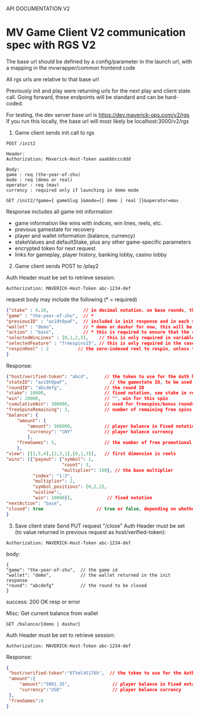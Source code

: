 API DOCUMENTATION V2

MV Game Client V2 communication spec with RGS V2
================================================
The base url should be defined by a config/parameter in the launch url, with a mapping in the mvwrapper/common frontend code

All rgs urls are relative to that base url

Previously init and play were returning urls for the next play and client state call.
Going forward, these endpoints will be standard and can be hard-coded.

For testing, the dev server base url is https://dev.maverick-ops.com/v2/rgs
If you run this locally, the base url will most likely be localhost:3000/v2/rgs


1. Game client sends init call to rgs

```http request
POST /init2

Header:
Authorization: Maverick-Host-Token aaabbbcccddd

Body:
game : req (the-year-of-zhu)
mode : req (demo or real)
operator : req (mav)
currency : required only if launching in demo mode
```


```http request
GET /init2/?game={ gameSlug }&mode={[ demo | real ]}&operator=mav
```

Response includes all game init information
- game information like wins with indices, win lines, reels, etc.
- previous gamestate for recovery
- player and wallet information (balance, currency)
- stakeValues and defaultStake, plus any other game-specific parameters
- encrypted token for next request
- links for gameplay, player history, banking lobby, casino lobby


2. Game client sends POST to /play2

Auth Header must be set to retrieve session:
```shell script
Authorization: MAVERICK-Host-Token abc-1234-def
```


request body may include the following (* = required)
```json
{"stake" : 0.10, 	         // in decimal notation. on base rounds, the stake must be one of the values returned in the init call stake_values, or else the call will be rejected. in bonus rounds the stake is most often inferred from the triggering round. currency is inferred from the player's wallet currency
"game" : "the-year-of-zhu",	 // *
"previousID" : "ax19t0paF",  // included in init response and in each subsequent play response
"wallet" : "demo",           // * demo or dashur for now, this will be returned in the init response
"action" : "base", 		     // * this is required to ensure that the client and rgs are in sync. this will be validated against the available options, of which there is most often only one. this should be taken from the "nextAction" field of the last GamestateResponse returned (either in init or play)
"selectedWinLines" : [0,1,2,3],    // this is only required in variable line games like Seasons, otherwise it may be omitted
"selectedFeature" : "freespins15", // this is only required in the case the previous action required player input to select one of several features, otherwise it may be omitted
"respinReel" : 2  		   // the zero-indexed reel to respin, unless the action is "respin", this should be omitted
}

```
Response:
```json
{"host/verified-token": "abcd",	     // the token to use for the Auth header in the next rgs call made
"stateID": "ax19t0paF",                // the gamestate ID, to be used in the next play request as "previousID"
"roundID": "abcdefg",                // the round ID
"stake": 10000,			             // fixed notation, see stake in request for details
"win": 20000,                        // "", win for this spin
"cumulativeWin": 300000,             // used for freespins/bonus rounds, total win amount since bonus started
"freeSpinsRemaining": 3,	         // number of remaining free spins, omitted if not in free spins
"balance": {
	"amount": {
		"amount": 500000,            // player balance in Fixed notation
		"currency": "CNY"            // player balance currency
		},
	"freeGames": 5,		             // the number of free promotional games remaining in player's account
	},
"view": [[1,5,4],[2,3,1],[0,1,3]],   // first dimension is reels
"wins": [{"payout": {"symbol": 1,
                     "count": 3,
                     "multiplier": 100}, // the base multiplier
          "index": "1:3",
          "multiplier": 2,
          "symbol_positions": [0,2,2],
          "winline":,
          "win": 10000}],	          // fixed notation
"nextAction": "base",
"closed": true                    // true or false, depending on whether the close round request has already been sent
}
```


3. Save client state
Send PUT request "/close"
Auth Header must be set (to value returned in previous request as host/verified-token):
```shell script
Authorization: MAVERICK-Host-Token abc-1234-def
```

body:
```
{
"game": "the-year-of-zhu",  // the game id
"wallet": "demo",           // the wallet returned in the init response
"round": "abcdefg"          // the round to be closed
}
```

success: 200 OK resp or error



Misc:
Get current balance from wallet
```http request
GET /balance/{demo | dashur}
```

Auth Header must be set to retrieve session:
```shell script
Authorization: MAVERICK-Host-Token abc-1234-def
```
Response:
```json
{
 "host/verified-token":"6Ttml4S176h",  // the token to use for the Auth header in the next rgs call made
 "amount":{
     "amount":"5001.35",                // player balance in Fixed notation
     "currency":"USD"                   // player balance currency
 },
 "freeGames":0
}
```

